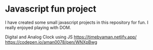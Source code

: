 # Javascript fun project
I have created some small javascript projects in this repository for fun.
I really enjoyed playing with DOM.

Digital and Analog Clock using JS
https://timebyaman.netlify.app/
https://codepen.io/aman0078/pen/WNXpBwg
